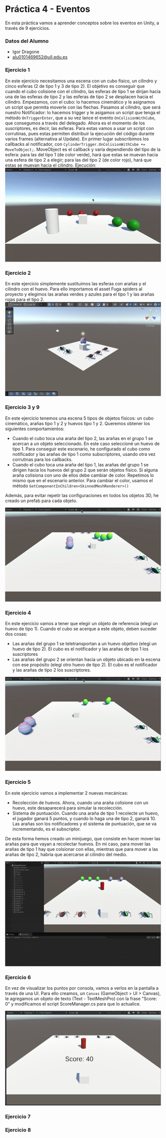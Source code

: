 # Práctica 4 - Eventos
En esta práctica vamos a aprender conceptos sobre los eventos en Unity, a través de 9 ejercicios.

### Datos del Alumno
- Igor Dragone
- alu0101469652@ull.edu.es

### Ejercicio 1
En este ejercicio necesitamos una escena con un cubo físico, un cílindro y cinco esferas (2 de tipo 1 y 3 de tipo 2). El objetivo es conseguir que cuando el cubo colisione con el cilindro, las esferas de tipo 1 se dirijan hacia una de las esferas de tipo 2 y las esferas de tipo 2 se desplacen hacia el cilindro. Empezamos, con el cubo: lo hacemos cinemático y le asignamos un script que permita moverle con las flechas. Pasamos al cílindro, que será nuestro Notificador: lo hacemos trigger y le asigamos un script que tenga el método `OnTriggerEnter`, que a su vez lance el evento `OnColisionWithCube`, que consegumos a través del delegado. Ahora es el momento de los suscriptores, es decir, las esferas. Para estas vamos a usar un script con corrutinas, pues estas permiten distribuir la ejecución del código durante varios frames (alternativa al Update). En primer lugar subscribimos los callbacks al notificador, con `CylinderTrigger.OnColisionWithCube += MoveToObject;`. MoveObject es el callback y varía dependiendo del tipo de la esfera: para las del tipo 1 (de color verde), hará que estas se muevan hacia una esfera de tipo 2 a elegir; para las del tipo 2 (de color rojo), hará que estas se muevan hacia el cilindro. Ejecución:
![1](./img/ej1-pr4.gif)

### Ejercicio 2
En este ejercicio simplemente sustituimos las esferas con arañas y el cilindro con el huevo. Para ello importamos el asset Fuga spiders al proyecto y elegimos las arañas verdes y azules para el tipo 1 y las arañas rojas para el tipo 2.
![2](./img/ej2.png)

### Ejercicio 3 y 9
En este ejercicio tenemos una escena 5 tipos de objetos físicos: un cubo cinemático, arañas tipo 1 y 2 y huevos tipo 1 y 2. Queremos obtener los siguientes comportamientos:
- Cuando el cubo toca una araña del tipo 2, las arañas en el grupo 1 se acercan a un objeto seleccionado. En este caso seleccioné un huevo de tipo 1. Para conseguir este escenario, he configurado el cubo como notificador y las arañas de tipo 1 como subscriptores, usando otra vez corrutinas para los callbacks.
- Cuando el cubo toca una araña del tipo 1, las arañas del grupo 1 se dirigen hacia los huevos del grupo 2 que serán objetos físico. Si alguna araña colisiona con uno de ellos debe cambiar de color. Repetimos lo mismo que en el escenario anterior. Para cambiar el color, usamos el método `GetComponentInChildren<SkinnedMeshRenderer>()`

Además, para evitar repetir las configuraciones en todos los objetos 3D, he creado un prefab para cada objeto. 

![3](./img/ej3-pr4.gif)

### Ejercicio 4
En este ejercicio vamos a tener que elegir un objeto de referencia (elegí un huevo de tipo 1). Cuando el cubo se acerque a este objeto, deben suceder dos cosas:
- Las arañas del grupo 1 se teletransportan a un huevo objetivo (elegí un huevo de tipo 2). El cubo es el notificador y las arañas de tipo 1 los suscriptores
- Las arañas del grupo 2 se orientan hacia un objeto ubicado en la escena con ese propósito (elegí otro huevo de tipo 2). El cubo es el notificador y las arañas de tipo 2 los suscriptores.

![4](./img/ej4.gif)

### Ejercicio 5
En este ejercicio vamos a implementar 2 nuevas mecánicas:
- Recolección de huevos. Ahora, cuando una araña colisione con un huevo, este desaparecerá para simular la recolección.
- Sistema de puntuación. Cuando una araña de tipo 1 recolecte un huevo, el jugador ganará 5 puntos, y cuando lo haga una de tipo 2, ganará 10. Las arañas son los notificadores y el sistema de puntuación, que se va incrementando, es el subscriptor.

De esta forma hemos creado un minijuego, que consiste en hacer mover las arañas para que vayan a recolectar huevos. En mi caso, para mover las arañas de tipo 1 hay que colsionar con ellas, mientras que para mover a las arañas de tipo 2, habría que acercarse al cilindro del medio.

![5](./img/ej5.gif)

### Ejercicio 6
En vez de visualizar los puntos por consola, vamos a verlos en la pantalla a través de una UI. Para ello creamos, un `Canvas` (GameObject > UI > Canvas), le agregamos un objeto de texto (Text - TextMeshPro) con la frase "Score: 0" y modificamos el script ScoreManager.cs para que lo actualice.

![6](./img/ej6.png)

### Ejercicio 7

### Ejercicio 8

